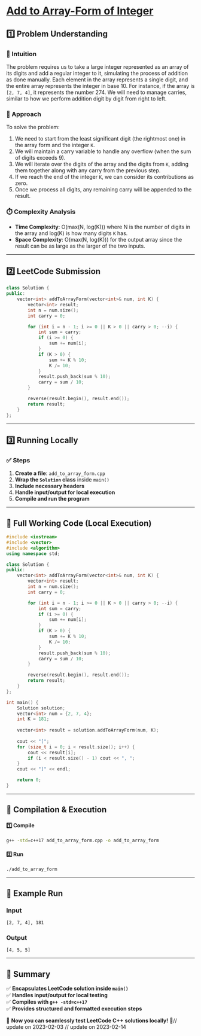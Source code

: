 # **[Add to Array-Form of Integer](https://leetcode.com/problems/add-to-array-form-of-integer/description/)**  

## **1️⃣ Problem Understanding**  
### **📌 Intuition**  
The problem requires us to take a large integer represented as an array of its digits and add a regular integer to it, simulating the process of addition as done manually. Each element in the array represents a single digit, and the entire array represents the integer in base 10. For instance, if the array is `[2, 7, 4]`, it represents the number 274. We will need to manage carries, similar to how we perform addition digit by digit from right to left.

### **🚀 Approach**  
To solve the problem:
1. We need to start from the least significant digit (the rightmost one) in the array form and the integer `K`.
2. We will maintain a carry variable to handle any overflow (when the sum of digits exceeds 9).
3. We will iterate over the digits of the array and the digits from `K`, adding them together along with any carry from the previous step.
4. If we reach the end of the integer `K`, we can consider its contributions as zero.
5. Once we process all digits, any remaining carry will be appended to the result.

### **⏱️ Complexity Analysis**  
- **Time Complexity**: O(max(N, log(K))) where N is the number of digits in the array and log(K) is how many digits `K` has.
- **Space Complexity**: O(max(N, log(K))) for the output array since the result can be as large as the larger of the two inputs.

---  

## **2️⃣ LeetCode Submission**  
```cpp
class Solution {
public:
    vector<int> addToArrayForm(vector<int>& num, int K) {
        vector<int> result;
        int n = num.size();
        int carry = 0;

        for (int i = n - 1; i >= 0 || K > 0 || carry > 0; --i) {
            int sum = carry;
            if (i >= 0) {
                sum += num[i];
            }
            if (K > 0) {
                sum += K % 10;
                K /= 10;
            }
            result.push_back(sum % 10);
            carry = sum / 10;
        }

        reverse(result.begin(), result.end());
        return result;
    }
};  
```  

---  

## **3️⃣ Running Locally**  
### **✅ Steps**  
1. **Create a file**: `add_to_array_form.cpp`  
2. **Wrap the `Solution` class** inside `main()`  
3. **Include necessary headers**  
4. **Handle input/output for local execution**  
5. **Compile and run the program**  

---  

## **📝 Full Working Code (Local Execution)**  
```cpp
#include <iostream>
#include <vector>
#include <algorithm>
using namespace std;

class Solution {
public:
    vector<int> addToArrayForm(vector<int>& num, int K) {
        vector<int> result;
        int n = num.size();
        int carry = 0;

        for (int i = n - 1; i >= 0 || K > 0 || carry > 0; --i) {
            int sum = carry;
            if (i >= 0) {
                sum += num[i];
            }
            if (K > 0) {
                sum += K % 10;
                K /= 10;
            }
            result.push_back(sum % 10);
            carry = sum / 10;
        }

        reverse(result.begin(), result.end());
        return result;
    }
};

int main() {
    Solution solution;
    vector<int> num = {2, 7, 4};
    int K = 181;
    
    vector<int> result = solution.addToArrayForm(num, K);
    
    cout << "[";
    for (size_t i = 0; i < result.size(); i++) {
        cout << result[i];
        if (i < result.size() - 1) cout << ", ";
    }
    cout << "]" << endl;

    return 0;
}  
```  

---  

## **🔧 Compilation & Execution**  
#### **1️⃣ Compile**  
```bash
g++ -std=c++17 add_to_array_form.cpp -o add_to_array_form
```  

#### **2️⃣ Run**  
```bash
./add_to_array_form
```  

---  

## **🎯 Example Run**  
### **Input**  
```
[2, 7, 4], 181
```  
### **Output**  
```
[4, 5, 5]
```  

---  

## **📌 Summary**  
✅ **Encapsulates LeetCode solution inside `main()`**  
✅ **Handles input/output for local testing**  
✅ **Compiles with `g++ -std=c++17`**  
✅ **Provides structured and formatted execution steps**  

🚀 **Now you can seamlessly test LeetCode C++ solutions locally!** 🚀// update on 2023-02-03
// update on 2023-02-14
